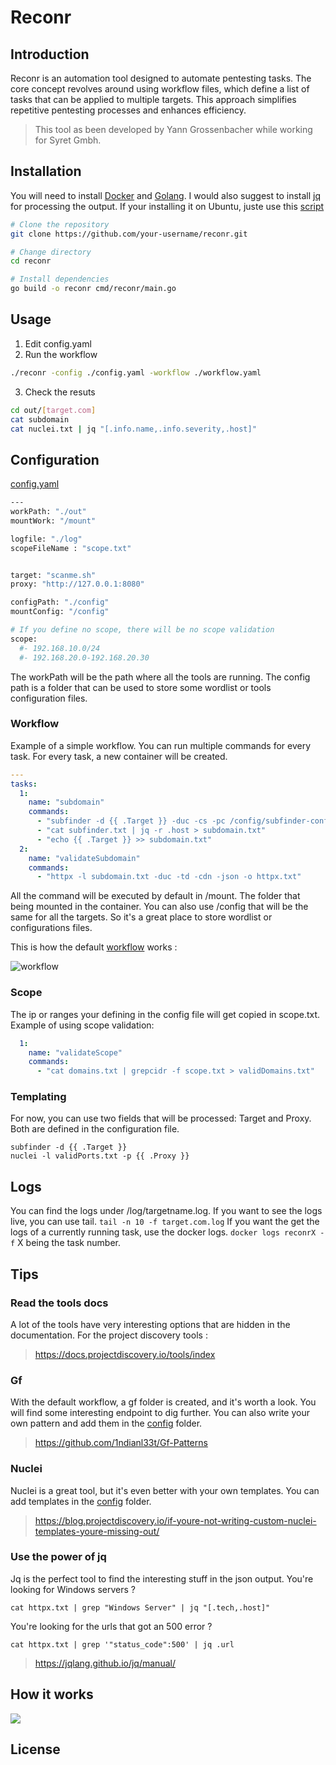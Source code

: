 # Reconr

## Introduction

Reconr is an automation tool designed to automate pentesting tasks. 
The core concept revolves around using workflow files, which define a list of tasks that can be applied to multiple targets. 
This approach simplifies repetitive pentesting processes and enhances efficiency.

> This tool as been developed by Yann Grossenbacher while working for Syret Gmbh.

## Installation

You will need to install [Docker](https://docs.docker.com/engine/install/) and [Golang](https://go.dev/doc/install). 
I would also suggest to install [jq](https://jqlang.github.io/jq/) for processing the output. 
If your installing it on Ubuntu, juste use this [script](install.sh)

```bash
# Clone the repository
git clone https://github.com/your-username/reconr.git

# Change directory
cd reconr

# Install dependencies
go build -o reconr cmd/reconr/main.go
```
## Usage
1. Edit config.yaml
2. Run the workflow
```bash
./reconr -config ./config.yaml -workflow ./workflow.yaml
```
3. Check the resuts
```bash
cd out/[target.com]
cat subdomain
cat nuclei.txt | jq "[.info.name,.info.severity,.host]"
```

## Configuration
[config.yaml](./config.yaml)
```bash
---
workPath: "./out"
mountWork: "/mount"

logfile: "./log"
scopeFileName : "scope.txt"


target: "scanme.sh"
proxy: "http://127.0.0.1:8080"

configPath: "./config"
mountConfig: "/config"

# If you define no scope, there will be no scope validation
scope:
  #- 192.168.10.0/24
  #- 192.168.20.0-192.168.20.30
```
The workPath will be the path where all the tools are running.
The config path is a folder that can be used to store some wordlist or tools configuration files.

### Workflow
Example of a simple workflow. You can run multiple commands for every task. For every task, a new container will be created.
```yaml
---
tasks:
  1:
    name: "subdomain"
    commands:
      - "subfinder -d {{ .Target }} -duc -cs -pc /config/subfinder-config.yaml -json -o subfinder.txt"
      - "cat subfinder.txt | jq -r .host > subdomain.txt"
      - "echo {{ .Target }} >> subdomain.txt"
  2:
    name: "validateSubdomain"
    commands:
      - "httpx -l subdomain.txt -duc -td -cdn -json -o httpx.txt"
```
All the command will be executed by default in /mount. The folder that being mounted in the container. You can also use /config 
that will be the same for all the targets. So it's a great place to store wordlist or configurations files.  

This is how the default [workflow](./workflow.yaml) works :

![workflow](./img/workflow.png)

### Scope
The ip or ranges your defining in the config file will get copied in scope.txt. Example of using scope validation:
```yaml
  1:
    name: "validateScope"
    commands:
      - "cat domains.txt | grepcidr -f scope.txt > validDomains.txt"
```

### Templating

For now, you can use two fields that will be processed: Target and Proxy. Both are defined in the configuration file.

```
subfinder -d {{ .Target }}
nuclei -l validPorts.txt -p {{ .Proxy }}
```

## Logs
You can find the logs under /log/targetname.log. If you want to see the logs live, you can use tail. `tail -n 10 -f target.com.log`
If you want the get the logs of a currently running task, use the docker logs. `docker logs reconrX -f` X being the task number. 

## Tips
### Read the tools docs
A lot of the tools have very interesting options that are hidden in the documentation. For the project discovery tools :
> https://docs.projectdiscovery.io/tools/index
### Gf
With the default workflow, a gf folder is created, and it's worth a look. You will find some interesting endpoint to dig further.
You can also write your own pattern and add them in the [config](./config) folder. 
> https://github.com/1ndianl33t/Gf-Patterns

### Nuclei
Nuclei is a great tool, but it's even better with your own templates. 
You can add templates in the [config](./config) folder.  
> https://blog.projectdiscovery.io/if-youre-not-writing-custom-nuclei-templates-youre-missing-out/

### Use the power of jq
Jq is the perfect tool to find the interesting stuff in the json output.
You're looking for Windows servers ?
```
cat httpx.txt | grep "Windows Server" | jq "[.tech,.host]"
```
You're looking for the urls that got an 500 error ?
```
cat httpx.txt | grep '"status_code":500' | jq .url
```
> https://jqlang.github.io/jq/manual/

## How it works
![](./img/reconr.png)

## License
